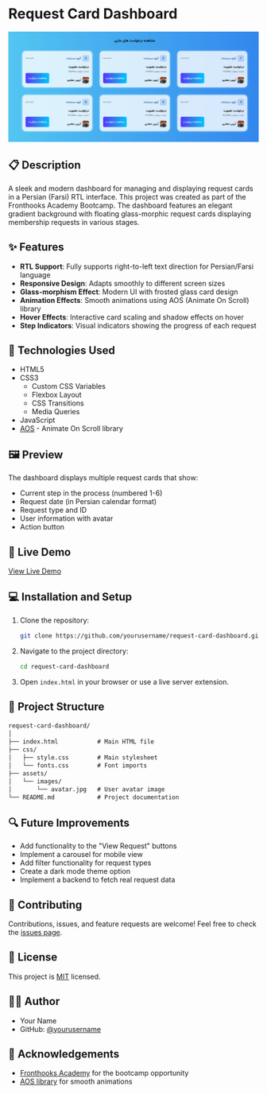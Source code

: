 # Request Card Dashboard

![Request Card Dashboard](./assets/images/img.png)

## 📋 Description

A sleek and modern dashboard for managing and displaying request cards in a Persian (Farsi) RTL interface. This project was created as part of the Fronthooks Academy Bootcamp. The dashboard features an elegant gradient background with floating glass-morphic request cards displaying membership requests in various stages.

## ✨ Features

- **RTL Support**: Fully supports right-to-left text direction for Persian/Farsi language
- **Responsive Design**: Adapts smoothly to different screen sizes
- **Glass-morphism Effect**: Modern UI with frosted glass card design
- **Animation Effects**: Smooth animations using AOS (Animate On Scroll) library
- **Hover Effects**: Interactive card scaling and shadow effects on hover
- **Step Indicators**: Visual indicators showing the progress of each request

## 🚀 Technologies Used

- HTML5
- CSS3
  - Custom CSS Variables
  - Flexbox Layout
  - CSS Transitions
  - Media Queries
- JavaScript
- [AOS](https://michalsnik.github.io/aos/) - Animate On Scroll library

## 🖼️ Preview

The dashboard displays multiple request cards that show:
- Current step in the process (numbered 1-6)
- Request date (in Persian calendar format)
- Request type and ID
- User information with avatar
- Action button

## 🌟 Live Demo

[View Live Demo](https://yourusername.github.io/request-card-dashboard)

## 💻 Installation and Setup

1. Clone the repository:
   ```bash
   git clone https://github.com/yourusername/request-card-dashboard.git
   ```

2. Navigate to the project directory:
   ```bash
   cd request-card-dashboard
   ```

3. Open `index.html` in your browser or use a live server extension.

## 📁 Project Structure

```
request-card-dashboard/
│
├── index.html           # Main HTML file
├── css/
│   ├── style.css        # Main stylesheet
│   └── fonts.css        # Font imports
├── assets/
│   └── images/
│       └── avatar.jpg   # User avatar image
└── README.md            # Project documentation
```

## 🔍 Future Improvements

- Add functionality to the "View Request" buttons
- Implement a carousel for mobile view
- Add filter functionality for request types
- Create a dark mode theme option
- Implement a backend to fetch real request data

## 🤝 Contributing

Contributions, issues, and feature requests are welcome! Feel free to check the [issues page](https://github.com/yourusername/request-card-dashboard/issues).

## 📝 License

This project is [MIT](https://choosealicense.com/licenses/mit/) licensed.

## 👨‍💻 Author

- Your Name
- GitHub: [@yourusername](https://github.com/arwinux)

## 🙏 Acknowledgements

- [Fronthooks Academy](https://fronthooks.ir) for the bootcamp opportunity
- [AOS library](https://michalsnik.github.io/aos/) for smooth animations
